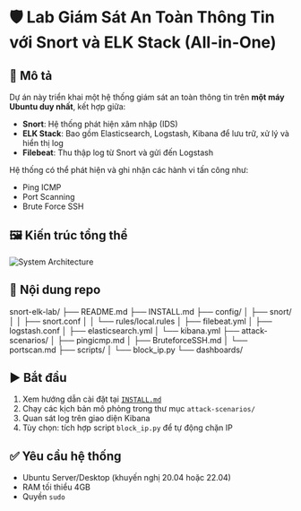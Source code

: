 # 🛡️ Lab Giám Sát An Toàn Thông Tin với Snort và ELK Stack (All-in-One)

## 🧩 Mô tả

Dự án này triển khai một hệ thống giám sát an toàn thông tin trên **một máy Ubuntu duy nhất**, kết hợp giữa:
- **Snort**: Hệ thống phát hiện xâm nhập (IDS)
- **ELK Stack**: Bao gồm Elasticsearch, Logstash, Kibana để lưu trữ, xử lý và hiển thị log
- **Filebeat**: Thu thập log từ Snort và gửi đến Logstash

Hệ thống có thể phát hiện và ghi nhận các hành vi tấn công như:
- Ping ICMP
- Port Scanning
- Brute Force SSH

## 🖼️ Kiến trúc tổng thể

![System Architecture](architecture.png)

## 📁 Nội dung repo
snort-elk-lab/
├── README.md
├── INSTALL.md
├── config/
│ ├── snort/
│ │ ├── snort.conf
│ │ └── rules/local.rules
│ ├── filebeat.yml
│ ├── logstash.conf
│ ├── elasticsearch.yml
│ └── kibana.yml
├── attack-scenarios/
│ ├── pingicmp.md
│ ├── BruteforceSSH.md
│ └── portscan.md
├── scripts/
│ └── block_ip.py
└── dashboards/
## ▶️ Bắt đầu

1. Xem hướng dẫn cài đặt tại [`INSTALL.md`](INSTALL.md)
2. Chạy các kịch bản mô phỏng trong thư mục `attack-scenarios/`
3. Quan sát log trên giao diện Kibana
4. Tùy chọn: tích hợp script `block_ip.py` để tự động chặn IP

## ✅ Yêu cầu hệ thống

- Ubuntu Server/Desktop (khuyến nghị 20.04 hoặc 22.04)
- RAM tối thiểu 4GB
- Quyền `sudo`
